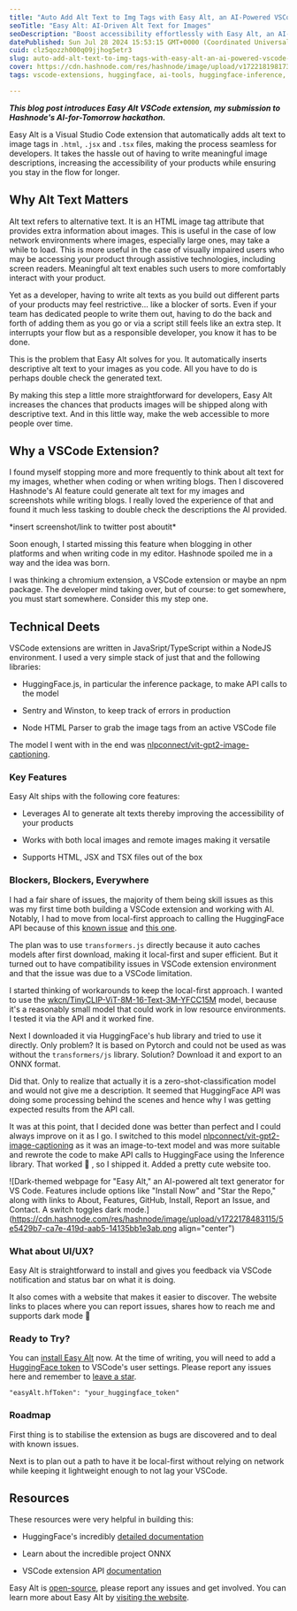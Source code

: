 ```yaml
---
title: "Auto Add Alt Text to Img Tags with Easy Alt, an AI-Powered VSCode Extension"
seoTitle: "Easy Alt: AI-Driven Alt Text for Images"
seoDescription: "Boost accessibility effortlessly with Easy Alt, an AI-powered VSCode extension that auto-generates alt text for images in HTML, JSX, and TSX files"
datePublished: Sun Jul 28 2024 15:53:15 GMT+0000 (Coordinated Universal Time)
cuid: clz5qozzh000q09jjhog5etr3
slug: auto-add-alt-text-to-img-tags-with-easy-alt-an-ai-powered-vscode-extension
cover: https://cdn.hashnode.com/res/hashnode/image/upload/v1722181981734/942632fe-0bd7-4477-bc6c-da62c0b80fd2.png
tags: vscode-extensions, huggingface, ai-tools, huggingface-inference, aifortomorrow

---
```


***This blog post introduces Easy Alt VSCode extension, my submission to Hashnode's AI-for-Tomorrow hackathon.***

Easy Alt is a Visual Studio Code extension that automatically adds alt text to image tags in `.html`, `.jsx` and `.tsx` files, making the process seamless for developers. It takes the hassle out of having to write meaningful image descriptions, increasing the accessibility of your products while ensuring you stay in the flow for longer.

## Why Alt Text Matters

Alt text refers to alternative text. It is an HTML image tag attribute that provides extra information about images. This is useful in the case of low network environments where images, especially large ones, may take a while to load. This is more useful in the case of visually impaired users who may be accessing your product through assistive technologies, including screen readers. Meaningful alt text enables such users to more comfortably interact with your product.

Yet as a developer, having to write alt texts as you build out different parts of your products may feel restrictive... like a blocker of sorts. Even if your team has dedicated people to write them out, having to do the back and forth of adding them as you go or via a script still feels like an extra step. It interrupts your flow but as a responsible developer, you know it has to be done.

This is the problem that Easy Alt solves for you. It automatically inserts descriptive alt text to your images as you code. All you have to do is perhaps double check the generated text.

By making this step a little more straightforward for developers, Easy Alt increases the chances that products images will be shipped along with descriptive text. And in this little way, make the web accessible to more people over time.

## Why a VSCode Extension?

I found myself stopping more and more frequently to think about alt text for my images, whether when coding or when writing blogs. Then I discovered Hashnode's AI feature could generate alt text for my images and screenshots while writing blogs. I really loved the experience of that and found it much less tasking to double check the descriptions the AI provided.

\*insert screenshot/link to twitter post aboutit\*

Soon enough, I started missing this feature when blogging in other platforms and when writing code in my editor. Hashnode spoiled me in a way and the idea was born.

I was thinking a chromium extension, a VSCode extension or maybe an npm package. The developer mind taking over, but of course: to get somewhere, you must start somewhere. Consider this my step one.

## Technical Deets

VSCode extensions are written in JavaSript/TypeScript within a NodeJS environment. I used a very simple stack of just that and the following libraries:

* HuggingFace.js, in particular the inference package, to make API calls to the model
    
* Sentry and Winston, to keep track of errors in production
    
* Node HTML Parser to grab the image tags from an active VSCode file
    

The model I went with in the end was [nlpconnect/vit-gpt2-image-captioning](https://huggingface.co/nlpconnect/vit-gpt2-image-captioning).

### Key Features

Easy Alt ships with the following core features:

* Leverages AI to generate alt texts thereby improving the accessibility of your products
    
* Works with both local images and remote images making it versatile
    
* Supports HTML, JSX and TSX files out of the box
    

### Blockers, Blockers, Everywhere

I had a fair share of issues, the majority of them being skill issues as this was my first time both building a VSCode extension and working with AI. Notably, I had to move from local-first approach to calling the HuggingFace API because of this [known issue](https://github.com/xenova/transformers.js/issues/317) and [this one](https://github.com/microsoft/vscode/issues/130367).

The plan was to use `transformers.js` directly because it auto caches models after first download, making it local-first and super efficient. But it turned out to have compatibility issues in VSCode extension environment and that the issue was due to a VSCode limitation.

I started thinking of workarounds to keep the local-first approach. I wanted to use the [wkcn/TinyCLIP-ViT-8M-16-Text-3M-YFCC15M](https://huggingface.co/wkcn/TinyCLIP-ViT-8M-16-Text-3M-YFCC15M) model, because it's a reasonably small model that could work in low resource environments. I tested it via the API and it worked fine.

Next I downloaded it via HuggingFace's hub library and tried to use it directly. Only problem? It is based on Pytorch and could not be used as was without the `transformers/js` library. Solution? Download it and export to an ONNX format.

Did that. Only to realize that actually it is a zero-shot-classification model and would not give me a description. It seemed that HuggingFace API was doing some processing behind the scenes and hence why I was getting expected results from the API call.

It was at this point, that I decided done was better than perfect and I could always improve on it as I go. I switched to this model [nlpconnect/vit-gpt2-image-captioning](https://huggingface.co/nlpconnect/vit-gpt2-image-captioning) as it was an image-to-text model and was more suitable and rewrote the code to make API calls to HuggingFace using the Inference library. That worked 🎉 , so I shipped it. Added a pretty cute website too.

![Dark-themed webpage for "Easy Alt," an AI-powered alt text generator for VS Code. Features include options like "Install Now" and "Star the Repo," along with links to About, Features, GitHub, Install, Report an Issue, and Contact. A switch toggles dark mode.](https://cdn.hashnode.com/res/hashnode/image/upload/v1722178483115/5e5429b7-ca7e-419d-aab5-14135bb1e3ab.png align="center")

### What about UI/UX?

Easy Alt is straightforward to install and gives you feedback via VSCode notification and status bar on what it is doing.

It also comes with a website that makes it easier to discover. The website links to places where you can report issues, shares how to reach me and supports dark mode 🤭

### Ready to Try?

You can [install Easy Alt](https://marketplace.visualstudio.com/items?itemName=FatumaA.easy-alt) now. At the time of writing, you will need to add a [HuggingFace token](https://huggingface.co/docs/hub/en/security-tokens) to VSCode's user settings. Please report any issues here and remember to [leave a star](https://github.com/FatumaA/easy-alt).

`"easyAlt.hfToken": "your_huggingface_token"`

### Roadmap

First thing is to stabilise the extension as bugs are discovered and to deal with known issues.

Next is to plan out a path to have it be local-first without relying on network while keeping it lightweight enough to not lag your VSCode.

## Resources

These resources were very helpful in building this:

* HuggingFace's incredibly [detailed documentation](https://huggingface.co/docs)
    
* Learn about the incredible project ONNX
    
* VSCode extension API [documentation](https://code.visualstudio.com/api)
    

Easy Alt is [open-source](https://github.com/FatumaA/easy-alt), please report any issues and get involved. You can learn more about Easy Alt by [visiting the website](https://easy-alt-ai.netlify.app/).